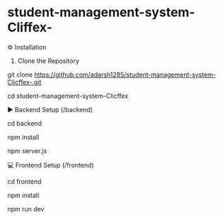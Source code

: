 # student-management-system-Cliffex-

⚙️ Installation
1. Clone the Repository

git clone https://github.com/adarsh1285/student-management-system-Clicffex-.git

cd student-management-system-Clicffex

▶️ Backend Setup (/backend)

cd backend

npm install

npm server.js

💻 Frontend Setup (/frontend)

cd frontend

npm install

npm run dev